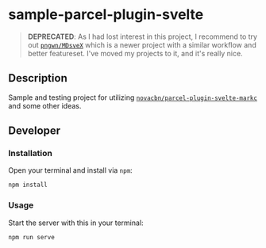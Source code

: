 # sample-parcel-plugin-svelte

> **DEPRECATED**: As I had lost interest in this project, I recommend to try out [`pngwn/MDsveX`](https://github.com/pngwn/MDsveX) which is a newer project with a similar workflow and better featureset. I've moved my projects to it, and it's really nice. 

## Description

Sample and testing project for utilizing [`novacbn/parcel-plugin-svelte-markc`](https://github.com/novacbn/parcel-plugin-svelte-markc) and some other ideas.

## Developer

### Installation

Open your terminal and install via `npm`:

```sh
npm install
```

### Usage

Start the server with this in your terminal:

```sh
npm run serve
```
